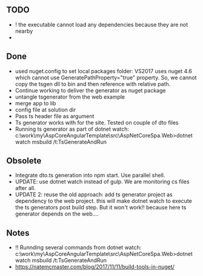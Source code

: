 

## TODO

- ! the executable cannot load any dependencies because they are not nearby
- 

## Done 

- used nuget.config to set local packages folder: VS2017 uses nuget 4.6 which cannot use   GeneratePathProperty="true" property. So, we cannot copy the tsgen dll to bin and then reference with relative path.
- Continue working to deliver the generator as nuget package
- untangle tsgenerator from the web example
- merge app to lib
- config file at solution dir 
- Pass ts header file as argument
- Ts generator works with for the site. Tested on couple of dto files
- Running ts generator as part of dotnet watch: c:\work\my\AspCoreAngularTemplate\src\AspNetCoreSpa.Web>dotnet watch msbuild /t:TsGenerateAndRun

## Obsolete

- Integrate dto.ts generation into npm start. Use parallel shell.
- UPDATE: use dotnet watch instead of gulp. We are monitoring cs files after all.
- UPDATE 2: reuse the old approach: add ts generator project as dependency to the web project. this will make dotnet watch to execute the ts generators post build step. But it won't work!! because here ts generator depends on the web....

## Notes
- !! Runnding several commands from dotnet watch: c:\work\my\AspCoreAngularTemplate\src\AspNetCoreSpa.Web>dotnet watch msbuild /t:TsGenerateAndRun
- https://natemcmaster.com/blog/2017/11/11/build-tools-in-nuget/
